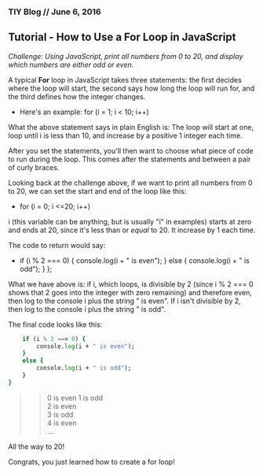 ### TIY Blog // June 6, 2016

## Tutorial - How to Use a For Loop in JavaScript

*Challenge: Using JavaScript, print all numbers from 0 to 20, and display which numbers are either odd or even.*

A typical **For** loop in JavaScript takes three statements: the first decides where the loop will start, the second says how long the loop will run for, and the third defines how the integer changes.

* Here's an example: for (i = 1; i < 10; i++)

What the above statement says in plain English is: The loop will start at one, loop until i is less than 10, and increase by a positive 1 integer each time.

After you set the statements, you'll then want to choose what piece of code to run during the loop. This comes after the statements and between a pair of curly braces.

Looking back at the challenge above, if we want to print all numbers from 0 to 20, we can set the start and end of the loop like this:

* for (i = 0; i <=20; i++)

i (this variable can be anything, but is usually "i" in examples) starts at zero and ends at 20, since it's less than or *equal* to 20. It increase by 1 each time.

The code to return would say:
* if (i % 2 === 0) {
    console.log(i + " is even");
  }
  else {
    console.log(i + " is odd");
  }
};

What we have above is: if i, which loops, is divisible by 2 (since i % 2 === 0 shows that 2 goes into the integer with zero remaining) and therefore even, then log to the console i plus the string " is even". If i isn't divisible by 2, then log to the console i plus the string " is odd".

The final code looks like this:

```for (var i = 0; i <= 20; i++) {  
	if (i % 2 === 0) {  
		console.log(i + " is even");  
	}  
	else {  
		console.log(i + " is odd");  
	}  
}
```

>> 0 is even
>> 1 is odd  
>> 2 is even  
>> 3 is odd  
>> 4 is even  
...

All the way to 20!

Congrats, you just learned how to create a for loop!
